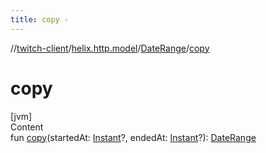```yaml
---
title: copy -
---
```

//[twitch-client](../../index.md)/[helix.http.model](../index.md)/[DateRange](index.md)/[copy](copy.md)



# copy  
[jvm]  
Content  
fun [copy](copy.md)(startedAt: [Instant](https://docs.oracle.com/javase/8/docs/api/java/time/Instant.html)?, endedAt: [Instant](https://docs.oracle.com/javase/8/docs/api/java/time/Instant.html)?): [DateRange](index.md)  



